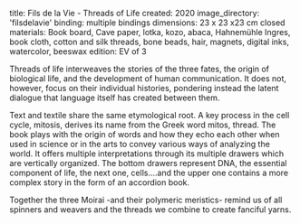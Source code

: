title: Fils de la Vie - Threads of Life 
created: 2020
image_directory: 'filsdelavie'
binding: multiple bindings
dimensions: 23 x 23 x23 cm closed
materials: Book board, Cave paper, lotka, kozo, abaca, Hahnemühle Ingres, book cloth, cotton and silk threads, bone beads, hair, magnets, digital inks, watercolor, beeswax 
edition: EV of 3

Threads of life interweaves the stories of the three fates, the origin of biological life, and the development of human communication. It does not, however, focus on their individual histories, pondering instead the latent dialogue that language itself has created between them.

Text and textile share the same etymological root. A key process in the cell cycle, mitosis, derives its name from the Greek word mitos, thread. The book plays with the origin of words and how they echo each other when used in science or in the arts to convey various ways of analyzing the world. It offers multiple interpretations through its multiple drawers which are vertically organized. The bottom drawers represent DNA, the essential component of life, the next one, cells….and the upper one contains a more complex story in the form of an accordion book. 

Together the three Moirai -and their polymeric meristics- remind us of all spinners and weavers and the threads we combine to create fanciful yarns.
